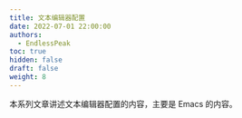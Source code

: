 ```yaml
---
title: 文本编辑器配置
date: 2022-07-01 22:00:00
authors:
  - EndlessPeak
toc: true
hidden: false
draft: false
weight: 8
---
```


本系列文章讲述文本编辑器配置的内容，主要是 Emacs 的内容。
